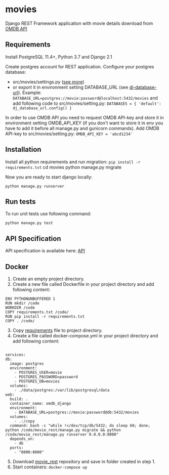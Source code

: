 # movies
Django REST Framework application with movie details download from [OMDB API](http://www.omdbapi.com/)

## Requirements
Install PostgreSQL 11.4+, Python 3.7 and Django 2.1

Create postgres account for REST application. Configure your postgres database:
* src/movies/settings.py ([see more](https://docs.djangoproject.com/en/2.1/ref/settings/#databases)) 
* or export it in environment setting DATABASE_URL (see [dj-database-url](https://github.com/jacobian/dj-database-url)). Example:
```DATABASE_URL=postgres://movie:password@localhost:5432/movies```
and add following code to src/movies/setting.py:
```DATABASES = { 'default': dj_database_url.config() }```

In order to use OMDB API you need to request OMDB API-key and store it in environment setting OMDB_API_KEY (if you don't want to store it in env you have to add it before all manage.py and gunicorn commands).
Add OMDB API-key to src/movies/setting.py:
```OMDB_API_KEY = 'abcd1234'```

## Installation
Install all python requirements and run migration:
```pip install -r requirements.txt```
cd movies
python manage.py migrate

Now you are ready to start django locally:

```python manage.py runserver```

## Run tests
To run unit tests use following command:

```python manage.py test```

## API Specification
API specification is available here: [API](API.md)

## Docker

1. Create an empty project directory.
2. Create a new file called Dockerfile in your project directory and add following content:

  ```FROM python:3
  ENV PYTHONUNBUFFERED 1
  RUN mkdir /code
  WORKDIR /code
  COPY requirements.txt /code/
  RUN pip install -r requirements.txt
  COPY . /code/ 
  ```

3. Copy [requirements](requirements.txt) file to project directory.
4. Create a file called docker-compose.yml in your project directory and add following content:

  ```version: '3'

services:
  db:
    image: postgres
    environment:
      - POSTGRES_USER=movie
      - POSTGRES_PASSWORD=password
      - POSTGRES_DB=movies
    volumes:
      - ./data/postgres:/var/lib/postgresql/data
  web:
    build: .
    container_name: omdb_django
    environment:
      - DATABASE_URL=postgres://movie:password@db:5432/movies
    volumes:
      - .:/copy
    command: bash -c "while !</dev/tcp/db/5432; do sleep 60; done; python /code/movie_rest/manage.py migrate && python /code/movie_rest/manage.py runserver 0.0.0.0:8000"
    depends_on:
      - db
    ports:
      - "8000:8000"
  ```
5. Download [movie_rest](movie_rest) repository and save in folder created in step 1.
6. Start containers:
  ```docker-compose up```

